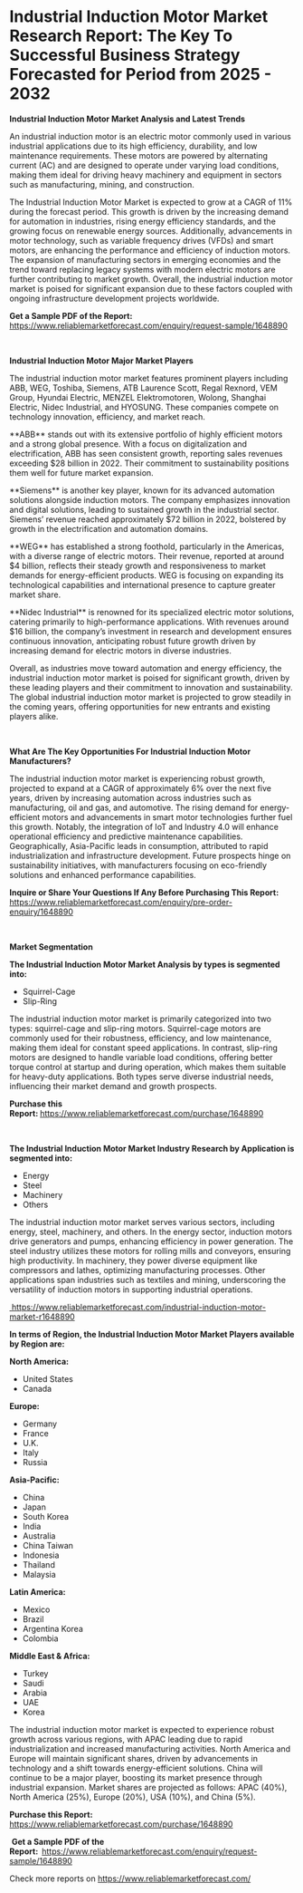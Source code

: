 <p><h1>Industrial Induction Motor Market Research Report: The Key To Successful Business Strategy Forecasted for Period from 2025 - 2032</h1></p><p><strong>Industrial Induction Motor Market Analysis and Latest Trends</strong></p>
<p><p>An industrial induction motor is an electric motor commonly used in various industrial applications due to its high efficiency, durability, and low maintenance requirements. These motors are powered by alternating current (AC) and are designed to operate under varying load conditions, making them ideal for driving heavy machinery and equipment in sectors such as manufacturing, mining, and construction.</p><p>The Industrial Induction Motor Market is expected to grow at a CAGR of 11% during the forecast period. This growth is driven by the increasing demand for automation in industries, rising energy efficiency standards, and the growing focus on renewable energy sources. Additionally, advancements in motor technology, such as variable frequency drives (VFDs) and smart motors, are enhancing the performance and efficiency of induction motors. The expansion of manufacturing sectors in emerging economies and the trend toward replacing legacy systems with modern electric motors are further contributing to market growth. Overall, the industrial induction motor market is poised for significant expansion due to these factors coupled with ongoing infrastructure development projects worldwide.</p></p>
<p><strong>Get a Sample PDF of the Report:&nbsp;</strong> <a href="https://www.reliablemarketforecast.com/enquiry/request-sample/1648890?utm_campaign=3091&utm_medium=2&utm_source=Github&utm_content=ia&utm_term=09042025&utm_id=industrial-induction-motor">https://www.reliablemarketforecast.com/enquiry/request-sample/1648890</a></p>
<p>&nbsp;</p>
<p><strong>Industrial Induction Motor Major Market Players</strong></p>
<p><p>The industrial induction motor market features prominent players including ABB, WEG, Toshiba, Siemens, ATB Laurence Scott, Regal Rexnord, VEM Group, Hyundai Electric, MENZEL Elektromotoren, Wolong, Shanghai Electric, Nidec Industrial, and HYOSUNG. These companies compete on technology innovation, efficiency, and market reach.</p><p>**ABB** stands out with its extensive portfolio of highly efficient motors and a strong global presence. With a focus on digitalization and electrification, ABB has seen consistent growth, reporting sales revenues exceeding $28 billion in 2022. Their commitment to sustainability positions them well for future market expansion.</p><p>**Siemens** is another key player, known for its advanced automation solutions alongside induction motors. The company emphasizes innovation and digital solutions, leading to sustained growth in the industrial sector. Siemens’ revenue reached approximately $72 billion in 2022, bolstered by growth in the electrification and automation domains.</p><p>**WEG** has established a strong foothold, particularly in the Americas, with a diverse range of electric motors. Their revenue, reported at around $4 billion, reflects their steady growth and responsiveness to market demands for energy-efficient products. WEG is focusing on expanding its technological capabilities and international presence to capture greater market share.</p><p>**Nidec Industrial** is renowned for its specialized electric motor solutions, catering primarily to high-performance applications. With revenues around $16 billion, the company’s investment in research and development ensures continuous innovation, anticipating robust future growth driven by increasing demand for electric motors in diverse industries.</p><p>Overall, as industries move toward automation and energy efficiency, the industrial induction motor market is poised for significant growth, driven by these leading players and their commitment to innovation and sustainability. The global industrial induction motor market is projected to grow steadily in the coming years, offering opportunities for new entrants and existing players alike.</p></p>
<p>&nbsp;</p>
<p><strong>What Are The Key Opportunities For Industrial Induction Motor Manufacturers?</strong></p>
<p><p>The industrial induction motor market is experiencing robust growth, projected to expand at a CAGR of approximately 6% over the next five years, driven by increasing automation across industries such as manufacturing, oil and gas, and automotive. The rising demand for energy-efficient motors and advancements in smart motor technologies further fuel this growth. Notably, the integration of IoT and Industry 4.0 will enhance operational efficiency and predictive maintenance capabilities. Geographically, Asia-Pacific leads in consumption, attributed to rapid industrialization and infrastructure development. Future prospects hinge on sustainability initiatives, with manufacturers focusing on eco-friendly solutions and enhanced performance capabilities.</p></p>
<p><strong>Inquire or Share Your Questions If Any Before Purchasing This Report:</strong> <a href="https://www.reliablemarketforecast.com/enquiry/pre-order-enquiry/1648890?utm_campaign=3091&utm_medium=2&utm_source=Github&utm_content=ia&utm_term=09042025&utm_id=industrial-induction-motor">https://www.reliablemarketforecast.com/enquiry/pre-order-enquiry/1648890</a></p>
<p>&nbsp;</p>
<p><strong>Market Segmentation</strong></p>
<p><strong>The Industrial Induction Motor Market Analysis by types is segmented into:</strong></p>
<p><ul><li>Squirrel-Cage</li><li>Slip-Ring</li></ul></p>
<p><p>The industrial induction motor market is primarily categorized into two types: squirrel-cage and slip-ring motors. Squirrel-cage motors are commonly used for their robustness, efficiency, and low maintenance, making them ideal for constant speed applications. In contrast, slip-ring motors are designed to handle variable load conditions, offering better torque control at startup and during operation, which makes them suitable for heavy-duty applications. Both types serve diverse industrial needs, influencing their market demand and growth prospects.</p></p>
<p><strong>Purchase this Report:&nbsp;</strong><a href="https://www.reliablemarketforecast.com/purchase/1648890?utm_campaign=3091&utm_medium=2&utm_source=Github&utm_content=ia&utm_term=09042025&utm_id=industrial-induction-motor">https://www.reliablemarketforecast.com/purchase/1648890</a></p>
<p>&nbsp;</p>
<p><strong>The Industrial Induction Motor Market Industry Research by Application is segmented into:</strong></p>
<p><ul><li>Energy</li><li>Steel</li><li>Machinery</li><li>Others</li></ul></p>
<p><p>The industrial induction motor market serves various sectors, including energy, steel, machinery, and others. In the energy sector, induction motors drive generators and pumps, enhancing efficiency in power generation. The steel industry utilizes these motors for rolling mills and conveyors, ensuring high productivity. In machinery, they power diverse equipment like compressors and lathes, optimizing manufacturing processes. Other applications span industries such as textiles and mining, underscoring the versatility of induction motors in supporting industrial operations.</p></p>
<p><a href="https://www.reliablemarketforecast.com/industrial-induction-motor-market-r1648890?utm_campaign=3091&utm_medium=2&utm_source=Github&utm_content=ia&utm_term=09042025&utm_id=industrial-induction-motor">&nbsp;https://www.reliablemarketforecast.com/industrial-induction-motor-market-r1648890</a></p>
<p><strong>In terms of Region, the Industrial Induction Motor Market Players available by Region are:</strong></p>
<p>
    <p> <strong> North America: </strong>
        <ul>
            <li>United States</li>
            <li>Canada</li>
        </ul>
        </p> 
    <p> <strong> Europe: </strong>
        <ul>
            <li>Germany</li>
            <li>France</li>
            <li>U.K.</li>
            <li>Italy</li>
            <li>Russia</li>
        </ul>
        </p> 
    <p> <strong> Asia-Pacific: </strong>
        <ul>
            <li>China</li>
            <li>Japan</li>
            <li>South Korea</li>
            <li>India</li>
            <li>Australia</li>
            <li>China Taiwan</li>
            <li>Indonesia</li>
            <li>Thailand</li>
            <li>Malaysia</li>
        </ul>
        </p> 
    <p> <strong> Latin America: </strong>
        <ul>
            <li>Mexico</li>
            <li>Brazil</li>
            <li>Argentina Korea</li>
            <li>Colombia</li>
        </ul>
        </p> 
    <p> <strong> Middle East & Africa: </strong>
        <ul>
            <li>Turkey</li>
            <li>Saudi</li>
            <li>Arabia</li>
            <li>UAE</li>
            <li>Korea</li>
        </ul>
    </p>
    </p>
<p><p>The industrial induction motor market is expected to experience robust growth across various regions, with APAC leading due to rapid industrialization and increased manufacturing activities. North America and Europe will maintain significant shares, driven by advancements in technology and a shift towards energy-efficient solutions. China will continue to be a major player, boosting its market presence through industrial expansion. Market shares are projected as follows: APAC (40%), North America (25%), Europe (20%), USA (10%), and China (5%).</p></p>
<p><strong>Purchase this Report: </strong><a href="https://www.reliablemarketforecast.com/purchase/1648890?utm_campaign=3091&utm_medium=2&utm_source=Github&utm_content=ia&utm_term=09042025&utm_id=industrial-induction-motor">https://www.reliablemarketforecast.com/purchase/1648890</a></p>
<p>&nbsp;<strong>Get a Sample PDF of the Report:&nbsp;&nbsp;</strong><a href="https://www.reliablemarketforecast.com/enquiry/request-sample/1648890?utm_campaign=3091&utm_medium=2&utm_source=Github&utm_content=ia&utm_term=09042025&utm_id=industrial-induction-motor">https://www.reliablemarketforecast.com/enquiry/request-sample/1648890</a></p>
<p><strong></strong></p>
<p>Check more reports on <a href="https://www.reliablemarketforecast.com/?utm_campaign=3091&utm_medium=2&utm_source=Github&utm_content=ia&utm_term=09042025&utm_id=industrial-induction-motor">https://www.reliablemarketforecast.com/</a></p>